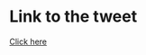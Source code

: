 # Link to the tweet

[Click here](https://twitter.com/roc_tanweer/status/1506609207054843910?s=20&t=lm50ehsJbnS3szu-1x6NPw)